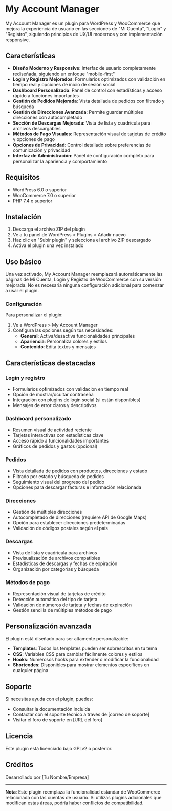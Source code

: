 # My Account Manager

My Account Manager es un plugin para WordPress y WooCommerce que mejora la experiencia de usuario en las secciones de "Mi Cuenta", "Login" y "Registro", siguiendo principios de UX/UI modernos y con implementación responsive.

## Características

- **Diseño Moderno y Responsive**: Interfaz de usuario completamente rediseñada, siguiendo un enfoque "mobile-first"
- **Login y Registro Mejorados**: Formularios optimizados con validación en tiempo real y opciones de inicio de sesión social
- **Dashboard Personalizado**: Panel de control con estadísticas y acceso rápido a funciones importantes
- **Gestión de Pedidos Mejorada**: Vista detallada de pedidos con filtrado y búsqueda
- **Gestión de Direcciones Avanzada**: Permite guardar múltiples direcciones con autocompletado
- **Sección de Descargas Mejorada**: Vista de lista y cuadrícula para archivos descargables
- **Métodos de Pago Visuales**: Representación visual de tarjetas de crédito y opciones de pago
- **Opciones de Privacidad**: Control detallado sobre preferencias de comunicación y privacidad
- **Interfaz de Administración**: Panel de configuración completo para personalizar la apariencia y comportamiento

## Requisitos

- WordPress 6.0 o superior
- WooCommerce 7.0 o superior
- PHP 7.4 o superior

## Instalación

1. Descarga el archivo ZIP del plugin
2. Ve a tu panel de WordPress > Plugins > Añadir nuevo
3. Haz clic en "Subir plugin" y selecciona el archivo ZIP descargado
4. Activa el plugin una vez instalado

## Uso básico

Una vez activado, My Account Manager reemplazará automáticamente las páginas de Mi Cuenta, Login y Registro de WooCommerce con su versión mejorada. No es necesaria ninguna configuración adicional para comenzar a usar el plugin.

### Configuración

Para personalizar el plugin:

1. Ve a WordPress > My Account Manager
2. Configura las opciones según tus necesidades:
   - **General**: Activa/desactiva funcionalidades principales
   - **Apariencia**: Personaliza colores y estilos
   - **Contenido**: Edita textos y mensajes

## Características destacadas

### Login y registro

- Formularios optimizados con validación en tiempo real
- Opción de mostrar/ocultar contraseña
- Integración con plugins de login social (si están disponibles)
- Mensajes de error claros y descriptivos

### Dashboard personalizado

- Resumen visual de actividad reciente
- Tarjetas interactivas con estadísticas clave
- Acceso rápido a funcionalidades importantes
- Gráficos de pedidos y gastos (opcional)

### Pedidos

- Vista detallada de pedidos con productos, direcciones y estado
- Filtrado por estado y búsqueda de pedidos
- Seguimiento visual del progreso del pedido
- Opciones para descargar facturas e información relacionada

### Direcciones

- Gestión de múltiples direcciones
- Autocompletado de direcciones (requiere API de Google Maps)
- Opción para establecer direcciones predeterminadas
- Validación de códigos postales según el país

### Descargas

- Vista de lista y cuadrícula para archivos
- Previsualización de archivos compatibles
- Estadísticas de descargas y fechas de expiración
- Organización por categorías y búsqueda

### Métodos de pago

- Representación visual de tarjetas de crédito
- Detección automática del tipo de tarjeta
- Validación de números de tarjeta y fechas de expiración
- Gestión sencilla de múltiples métodos de pago

## Personalización avanzada

El plugin está diseñado para ser altamente personalizable:

- **Templates**: Todos los templates pueden ser sobrescritos en tu tema
- **CSS**: Variables CSS para cambiar fácilmente colores y estilos
- **Hooks**: Numerosos hooks para extender o modificar la funcionalidad
- **Shortcodes**: Disponibles para mostrar elementos específicos en cualquier página

## Soporte

Si necesitas ayuda con el plugin, puedes:

- Consultar la documentación incluida
- Contactar con el soporte técnico a través de [correo de soporte]
- Visitar el foro de soporte en [URL del foro]

## Licencia

Este plugin está licenciado bajo GPLv2 o posterior.

## Créditos

Desarrollado por [Tu Nombre/Empresa]

---

**Nota**: Este plugin reemplaza la funcionalidad estándar de WooCommerce relacionada con las cuentas de usuario. Si utilizas plugins adicionales que modifican estas áreas, podría haber conflictos de compatibilidad.
